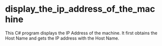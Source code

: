 # display_the_ip_address_of_the_machine

This C# program displays the IP Address of the machine. It first obtains the Host Name and gets the IP address with the Host Name.
